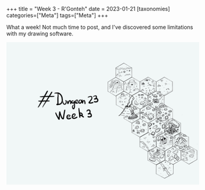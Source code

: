 +++
title = "Week 3 - R'Gonteh"
date = 2023-01-21
[taxonomies]
categories=["Meta"]
tags=["Meta"]
+++

What a week! Not much time to post, and I've discovered some limitations with my drawing software.

![week3](../week3.jpeg)
